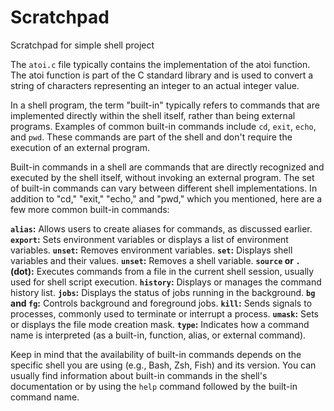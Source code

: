 # Scratchpad
Scratchpad for simple shell project

The `atoi.c` file typically contains the implementation of the atoi function. The atoi function is part of the C standard library and is used to convert a string of characters representing an integer to an actual integer value.

In a shell program, the term "built-in" typically refers to commands that are implemented directly within the shell itself, rather than being external programs. Examples of common built-in commands include `cd`, `exit`, `echo`, and `pwd`. These commands are part of the shell and don't require the execution of an external program.

Built-in commands in a shell are commands that are directly recognized and executed by the shell itself, without invoking an external program. The set of built-in commands can vary between different shell implementations. In addition to "cd," "exit," "echo," and "pwd," which you mentioned, here are a few more common built-in commands:

**`alias`:** Allows users to create aliases for commands, as discussed earlier.
**`export`:** Sets environment variables or displays a list of environment variables.
**`unset`:** Removes environment variables.
**`set`:** Displays shell variables and their values.
**`unset`:** Removes a shell variable.
**`source` or `.` (dot):** Executes commands from a file in the current shell session, usually used for shell script execution.
**`history`:** Displays or manages the command history list.
**`jobs`:** Displays the status of jobs running in the background.
**`bg` and `fg`:** Controls background and foreground jobs.
**`kill`:** Sends signals to processes, commonly used to terminate or interrupt a process.
**`umask`:** Sets or displays the file mode creation mask.
**`type`:** Indicates how a command name is interpreted (as a built-in, function, alias, or external command).

Keep in mind that the availability of built-in commands depends on the specific shell you are using (e.g., Bash, Zsh, Fish) and its version. You can usually find information about built-in commands in the shell's documentation or by using the `help` command followed by the built-in command name.

